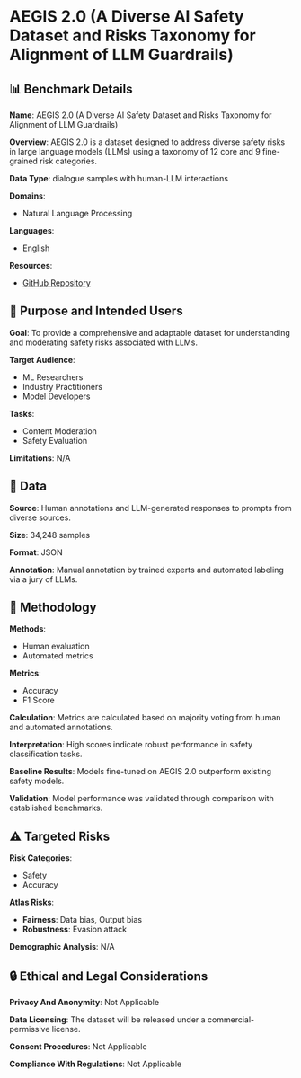 # AEGIS 2.0 (A Diverse AI Safety Dataset and Risks Taxonomy for Alignment of LLM Guardrails)

## 📊 Benchmark Details

**Name**: AEGIS 2.0 (A Diverse AI Safety Dataset and Risks Taxonomy for Alignment of LLM Guardrails)

**Overview**: AEGIS 2.0 is a dataset designed to address diverse safety risks in large language models (LLMs) using a taxonomy of 12 core and 9 fine-grained risk categories.

**Data Type**: dialogue samples with human-LLM interactions

**Domains**:
- Natural Language Processing

**Languages**:
- English

**Resources**:
- [GitHub Repository](https://github.com/NVIDIA/AEGIS-2.0)

## 🎯 Purpose and Intended Users

**Goal**: To provide a comprehensive and adaptable dataset for understanding and moderating safety risks associated with LLMs.

**Target Audience**:
- ML Researchers
- Industry Practitioners
- Model Developers

**Tasks**:
- Content Moderation
- Safety Evaluation

**Limitations**: N/A

## 💾 Data

**Source**: Human annotations and LLM-generated responses to prompts from diverse sources.

**Size**: 34,248 samples

**Format**: JSON

**Annotation**: Manual annotation by trained experts and automated labeling via a jury of LLMs.

## 🔬 Methodology

**Methods**:
- Human evaluation
- Automated metrics

**Metrics**:
- Accuracy
- F1 Score

**Calculation**: Metrics are calculated based on majority voting from human and automated annotations.

**Interpretation**: High scores indicate robust performance in safety classification tasks.

**Baseline Results**: Models fine-tuned on AEGIS 2.0 outperform existing safety models.

**Validation**: Model performance was validated through comparison with established benchmarks.

## ⚠️ Targeted Risks

**Risk Categories**:
- Safety
- Accuracy

**Atlas Risks**:
- **Fairness**: Data bias, Output bias
- **Robustness**: Evasion attack

**Demographic Analysis**: N/A

## 🔒 Ethical and Legal Considerations

**Privacy And Anonymity**: Not Applicable

**Data Licensing**: The dataset will be released under a commercial-permissive license.

**Consent Procedures**: Not Applicable

**Compliance With Regulations**: Not Applicable
